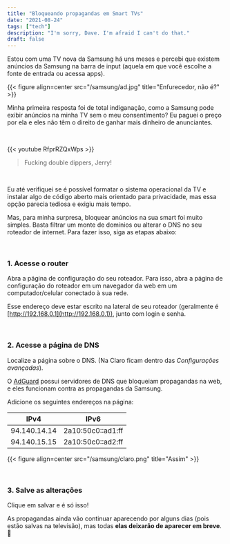 ```yaml
---
title: "Bloqueando propagandas em Smart TVs"
date: "2021-08-24"
tags: ["tech"]
description: "I'm sorry, Dave. I'm afraid I can't do that."
draft: false
---
```


Estou com uma TV nova da Samsung há uns meses e percebi que existem anúncios da Samsung na barra de input (aquela em que você escolhe a fonte de entrada ou acessa apps).

{{< figure align=center src="/samsung/ad.jpg" title="Enfurecedor, não é?" >}}

Minha primeira resposta foi de total indiganação, como a Samsung pode exibir anúncios na minha TV sem o meu consentimento? Eu paguei o preço por ela e eles não têm o direito de ganhar mais dinheiro de anunciantes.

&nbsp;
&nbsp;

{{< youtube RfprRZQxWps >}}
> Fucking double dippers, Jerry!

&nbsp;
&nbsp;

Eu até verifiquei se é possível formatar o sistema operacional da TV e instalar algo de código aberto mais orientado para privacidade, mas essa opção parecia tediosa e exigiu mais tempo.

Mas, para minha surpresa, bloquear anúncios na sua smart foi muito simples. Basta filtrar um monte de domínios ou alterar o DNS no seu roteador de internet. Para fazer isso, siga as etapas abaixo:

&nbsp;
&nbsp;

### 1. Acesse o router

Abra a página de configuração do seu roteador. Para isso, abra a página de configuração do roteador em um navegador da web em um computador/celular conectado à sua rede.

Esse endereço deve estar escrito na lateral de seu roteador (geralmente é [http://192.168.0.1](http://192.168.0.1)), junto com login e senha.

&nbsp;
&nbsp;

### 2. Acesse a página de DNS

Localize a página sobre o DNS. (Na Claro ficam dentro das *Configurações avançadas*).

O [AdGuard](https://adguard.com/pt_br/adguard-dns/overview.html) possui servidores de DNS que bloqueiam propagandas na web, e eles funcionam contra as propagandas da Samsung.

Adicione os seguintes endereços na página:

| IPv4 | IPv6 |
| ---- | ---------- |
| 94.140.14.14 | 2a10:50c0::ad1:ff |
| 94.140.15.15 | 2a10:50c0::ad2:ff |

{{< figure align=center src="/samsung/claro.png" title="Assim" >}}

&nbsp;
&nbsp;

### 3. Salve as alterações

Clique em salvar e é só isso!

As propagandas ainda vão continuar aparecendo por alguns dias (pois estão salvas na televisão), mas todas **elas deixarão de aparecer em breve**. :tada: